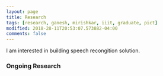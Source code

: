 ```yaml
---
layout: page
title: Research
tags: [research, ganesh, mirishkar, iiit, graduate, pict]
modified: 2018-28-11T20:53:07.573882-04:00
comments: false
---
```


I am interested in building speech recongition solution.

### Ongoing Research

<!-- 
* **Multimodal Video Understanding**  
Exploring video summarization, rationalization and understanding multimodally in videos. The [How2 dataset](https://github.com/srvk/how2-dataset) largely facilitates this work.


* **End-to-End and Multimodal Speech Recognition**  
Building robust direct acoustic-to-word models for audio-only and audio-visual data.

  

### Summer Internships

* **[Allen Institute for AI (AI2)](https://allenai.org)**  
Research Intern, Summer 2021  
Interning with Ana Marasović in the AllenNLP team on Multimodal Rationalization. More soon!

* **[Facebook AI](https://ai.facebook.com/research/speech-and-audio)**  
Research Intern, Summer 2020  
Interning with the Speech and Audio team on multimodal ASR models.


* **[Abridge AI](https://www.abridge.com)**  
Research Intern, Summer 2019  
Worked with Abridge -- an NLP-based healthcare startup in Pittsburgh -- on understanding Doctor-Patient dialogs and conversation summaries.


* **[JSALT 2018](https://www.clsp.jhu.edu/workshops/18-workshop/)**  
As part of the JHU summer workshop (JSALT), I worked with [Prof. Lucia Specia](https://staffwww.dcs.shef.ac.uk/people/L.Specia/) and [Prof. Raman Arora](http://www.cs.jhu.edu/~raman/Home.html) on the [Grounded Sequence to Sequence Transduction Team](https://www.clsp.jhu.edu/workshops/18-workshop/grounded-sequence-sequence-transduction/) team working on multiview learning, summarization and speech recognition using the [How2](https://github.com/srvk/how2-dataset) data

* **[JSALT 2017](https://www.lti.cs.cmu.edu/2017-jelinek-workshop)**   
I worked with [Prof. Emmanuel Dupoux](http://www.lscp.net/persons/dupoux/) and [Prof. Odette Scharenborg](https://scholar.google.nl/citations?2user=hyz2eHkAAAAJ&hl=nl) as part of the [Speaking Rosetta Team](http://129.199.81.135/cmuworkshop/) working on multimodal speech recognition

### Past Projects

* **DARPA AIDA**  
Advised by [Prof. Eduard Hovy](https://www.cs.cmu.edu/~hovy/) and [Prof. Florian Metze](http://www.cs.cmu.edu/~fmetze/interACT/Home.html)


* **Topic Modeling for Electronic Medical Records**  
Advised by [Prof. Eric Xing](http://www.cs.cmu.edu/~epxing/)  
Class project for Probabilistic Graphical Models (10-708 Spring 2017)  
[<button type="button" class="btn btn-info">ArXiv</button>](https://arxiv.org/pdf/1709.02842.pdf)

### Undergrad Internships

During my undergrad, I was fortunate to work on computer vision problems with [Dr. Hyunsung Park](https://sites.google.com/site/hyunsung/) and [Prof. Ramesh Raskar](http://web.media.mit.edu/~raskar/) at the MIT Media Lab mentored [REDX Innovation Labs](http://redx.io), on machine translation with [Prof. Ganesh Ramakrishnan](https://www.cse.iitb.ac.in/~ganesh/) at [IIT Bombay](https://www.cse.iitb.ac.in) and on recommender systems with [Harshad Saykhedkar](https://www.linkedin.com/in/harshadss/?originalSubdomain=in) at a digital marketing startup, [Sokrati Technologies](https://sokrati.com).
 -->

